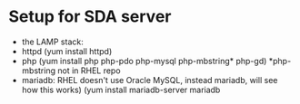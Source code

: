 # Setup for SDA server

-  the LAMP stack:
  - httpd (yum install httpd)
  - php (yum install php php-pdo php-mysql php-mbstring* php-gd)  *php-mbstring not in RHEL repo
  - mariadb:  RHEL doesn't use Oracle MySQL, instead mariadb, will see how this works)  (yum install mariadb-server mariadb


```
